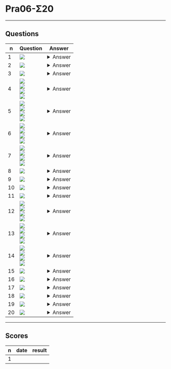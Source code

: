 # Pra06-Σ20

---

## Questions
|n|Question|Answer|
|-|--------|------|
|1|<img src="https://i.imgur.com/w6x7WMb.png">|<details><summary>Answer</summary><img src="https://i.imgur.com/ZeISMp2.png"><br/><img src="https://i.imgur.com/NAFg6k5.png"></details>|
|2|<img src="https://i.imgur.com/8tEJhTU.png">|<details><summary>Answer</summary><img src="https://i.imgur.com/aXJeNMH.png"></details>|
|3|<img src="https://i.imgur.com/EdkvJxn.png">|<details><summary>Answer</summary><img src="https://i.imgur.com/8lMtwLy.png"></details>|
|4|<img src="https://i.imgur.com/blKRhVO.png"><br/><img src="https://i.imgur.com/2mwQyA2.png"><br/><img src="https://i.imgur.com/txi32zg.png"><br/><img src="https://i.imgur.com/ZDlzyoE.png">|<details><summary>Answer</summary><img src="https://i.imgur.com/HrlV3dW.png"></details>|
|5|<img src="https://i.imgur.com/blKRhVO.png"><br/><img src="https://i.imgur.com/2mwQyA2.png"><br/><img src="https://i.imgur.com/txi32zg.png"><br/><img src="https://i.imgur.com/dSDAa3t.png">|<details><summary>Answer</summary><img src="https://i.imgur.com/eUX3dnR.png"></details>|
|6|<img src="https://i.imgur.com/blKRhVO.png"><br/><img src="https://i.imgur.com/2mwQyA2.png"><br/><img src="https://i.imgur.com/txi32zg.png"><br/><img src="https://i.imgur.com/JLF1C5v.png">|<details><summary>Answer</summary><img src="https://i.imgur.com/2D6XHRk.png"></details>|
|7|<img src="https://i.imgur.com/blKRhVO.png"><br/><img src="https://i.imgur.com/2mwQyA2.png"><br/><img src="https://i.imgur.com/txi32zg.png"><br/><img src="https://i.imgur.com/rQOgwza.png">|<details><summary>Answer</summary><img src="https://i.imgur.com/ouPJAUB.png"></details>|
|8|<img src="https://i.imgur.com/jKP9on5.png">|<details><summary>Answer</summary><img src="https://i.imgur.com/MZ6jNjP.png"></details>|
|9|<img src="https://i.imgur.com/w4UAgp7.png">|<details><summary>Answer</summary><img src="https://i.imgur.com/O6iPDFl.png"></details>|
|10|<img src="https://i.imgur.com/5FlHzeY.png">|<details><summary>Answer</summary><img src="https://i.imgur.com/LE8gKBZ.png"></details>|
|11|<img src="https://i.imgur.com/aqvYKie.png">|<details><summary>Answer</summary><img src="https://i.imgur.com/CxQyG3C.png"></details>|
|12|<img src="https://i.imgur.com/UjQPt9l.png"><br/><img src="https://i.imgur.com/Xv2vxbC.png"><br/><img src="https://i.imgur.com/otSpPMH.png"><br/><img src="https://i.imgur.com/Fey87F8.png">|<details><summary>Answer</summary><img src="https://i.imgur.com/cBnBg4O.png"></details>|
|13|<img src="https://i.imgur.com/UjQPt9l.png"><br/><img src="https://i.imgur.com/Xv2vxbC.png"><br/><img src="https://i.imgur.com/otSpPMH.png"><br/><img src="https://i.imgur.com/NeBFDnP.png">|<details><summary>Answer</summary><img src="https://i.imgur.com/C2klqLQ.png"></details>|
|14|<img src="https://i.imgur.com/UjQPt9l.png"><br/><img src="https://i.imgur.com/Xv2vxbC.png"><br/><img src="https://i.imgur.com/otSpPMH.png"><br/><img src="https://i.imgur.com/MjO1MSa.png">|<details><summary>Answer</summary><img src="https://i.imgur.com/tgOgHM6.png"></details>|
|15|<img src="https://i.imgur.com/lSyst2M.png">|<details><summary>Answer</summary><img src="https://i.imgur.com/HL9aYhN.png"></details>|
|16|<img src="https://i.imgur.com/rqu0TPj.png">|<details><summary>Answer</summary><img src="https://i.imgur.com/zqvMtqz.png"></details>|
|17|<img src="https://i.imgur.com/6oj2zzT.png">|<details><summary>Answer</summary><img src="https://i.imgur.com/UNlSQNt.png"></details>|
|18|<img src="https://i.imgur.com/GlevMbM.png">|<details><summary>Answer</summary><img src="https://i.imgur.com/tFR1Zb0.png"></details>|
|19|<img src="https://i.imgur.com/hPRcgsg.png">|<details><summary>Answer</summary><img src="https://i.imgur.com/vR15ce2.png"></details>|
|20|<img src="https://i.imgur.com/3AkZIC5.png">|<details><summary>Answer</summary><img src="https://i.imgur.com/HIANHyu.png"></details>|

---

## Scores
|n|date|result|
|-|----|------|
|1|
